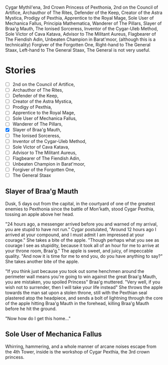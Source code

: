 Cygar Mythil'ena, 
3rd Crown Princess of Pexthonia,
2nd on the Council of Artifice,
Archauthor of The Rites,
Defender of the Keep,
Creator of the Astra Mystica,
Prodigy of Pexthia,
Apprentice to the Royal Mage,
Sole User of Mechanica Fallus,
Principia Mathematica,
Wanderer of The Pillars,
Slayer of Braa'g Mauth,
The Ionised Sorceress,
Inventor of the Cygar-Uleb Method,
Sole Victor of Cava Katava,
Advisor to The Militant Aureus,
Flagbearer of The Fiendish Adin,
Unbeaten Champion in Barat'moor, (although this is a technicality)
Forgiver of the Forgotten One,
Right-hand to The General Staax,
Left-hand to The General Staax, 
The General is not very useful.

# Stories

- [ ] 2nd on the Council of Artifice,
- [ ] Archauthor of The Rites,
- [ ] Defender of the Keep,
- [ ] Creator of the Astra Mystica,
- [ ] Prodigy of Pexthia,
- [ ] Apprentice to the Royal Mage,
- [ ] Sole User of Mechanica Fallus,
- [ ] Wanderer of The Pillars,
- [x] Slayer of Braa'g Mauth,
- [ ] The Ionised Sorceress,
- [ ] Inventor of the Cygar-Uleb Method,
- [ ] Sole Victor of Cava Katava,
- [ ] Advisor to The Militant Aureus,
- [ ] Flagbearer of The Fiendish Adin,
- [ ] Unbeaten Champion in Barat'moor,
- [ ] Forgiver of the Forgotten One,
- [ ] The General Staax

## Slayer of Braa'g Mauth

Dusk, 5 days out from the capital, in the courtyard of one of the greatest enemies to Pexthonia since the battle of Mon'kath, stood Cygar Pexthia, tossing an apple above her head.

"24 hours ago, a messenger arrived before you and warned of my arrival, you are stupid to have not run." Cygar postulated, "Around 12 hours ago I arrived at your compound, and I must admit I am impressed at your courage." She takes a bite of the apple. "Though perhaps what you see as courage I see as stupidity, because it took all of an hour for me to arrive at your throne room, Braa'g." The apple is sweet, and juicy, of impeccable quality. "And now it is time for me to end you, do you have anything to say?" She takes another bite of the apple.

"If you think just because you took out some henchmen around the perimeter wall means you're going to win against the great Braa'g Mauth, you are mistaken, you spoiled Princess" Braa'g muttered. "Very well, if you wish not to surrender, then I will take your life instead" She throws the apple towards the man sat upon a stolen throne, still with the Pexthian seal plastered atop the headpiece, and sends a bolt of lightning through the core of the apple hitting Braa'g Mauth in the forehead, killing Braa'g Mauth before he hit the ground.

"Now how do I get this home..."

## Sole User of Mechanica Fallus

Whirring, hammering, and a whole manner of arcane noises escape from the 4th Tower, inside is the workshop of Cygar Pexthia, the 3rd crown princess.